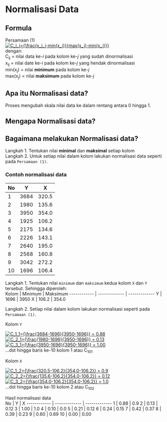 # Normalisasi Data

## Formula
Persamaan (1) <br>
<a href="https://www.codecogs.com/eqnedit.php?latex=C_i_j={\frac{x_i_j-min(f_j)}{max(x_j)-min(x_j)}}" target="_blank"><img src="https://latex.codecogs.com/svg.latex?C_i_j={\frac{x_i_j-min(x_j)}{max(x_j)-min(x_j)}}" title="C_i_j={\frac{x_i_j-min(x_j)}{max(x_j)-min(x_j)}}" /></a> <br>
dengan:<br>
C<sub>ij</sub> = nilai data ke-_i_ pada kolom ke-_j_ yang sudah dinormalisasi<br>
x<sub>ij</sub> = nilai date ke-_i_ pada kolom ke-_j_ yang hendak dinormalisasi<br>
min(x<sub>j</sub>) = nilai **minimum** pada kolom ke-_j_<br>
max(x<sub>j</sub>) = nilai **maksimum** pada kolom ke-_j_<br>
## Apa itu Normalisasi data?
Proses mengubah skala nilai data ke dalam rentang antara 0 hingga 1.
## Mengapa Normalisasi data?
## Bagaimana melakukan Normalisasi data?
Langkah 1. Tentukan nilai **minimal** dan **maksimal** setiap kolom <br>
Langkah 2. Untuk setiap nilai dalam kolom lakukan normalisasi data seperti pada `Persamaan (1)`.

### Contoh normalisasi data
No | Y | X 
------------ | ------------- | -------------
1 |  3684 | 320.5
2 |  1980 | 135.6
3 |  3950 | 354.0
4 |  1925 | 106.2
5 |  2175 | 134.6
6 |  2226 | 143.1
7 |  2640 | 195.0
8 |  2568 | 160.8
9 |  3042 | 272.2
10 |  1696 | 106.4

Langkah 1. Tentukan nilai `minimum` dan `maksimum` kedua kolom `X` dan `Y` tersebut. Sehingga diperoleh:<br>
Kolom | Minimum | Maksimum 
------------ | ------------- | -------------
Y |  1696 | 3950
X |  106.2 | 354.0

Langkah 2. Setiap nilai dalam kolom lakukan normalisasi seperti pada `Persamaan (1)`.<p>
Kolom `Y`<p>
<a href="https://www.codecogs.com/eqnedit.php?latex=C_1_1={\frac{3684-1696}{3950-1696}}&space;=&space;0.88" target="_blank"><img src="https://latex.codecogs.com/svg.latex?C_1_1={\frac{3684-1696}{3950-1696}}&space;=&space;0.88" title="C_1_1={\frac{3684-1696}{3950-1696}} = 0.88" /></a> <br>
<a href="https://www.codecogs.com/eqnedit.php?latex=C_2_1={\frac{1980-1696}{3950-1696}}&space;=&space;0.13" target="_blank"><img src="https://latex.codecogs.com/svg.latex?C_2_1={\frac{1980-1696}{3950-1696}}&space;=&space;0.13" title="C_2_1={\frac{1980-1696}{3950-1696}} = 0.13" /></a> <br>
<a href="https://www.codecogs.com/eqnedit.php?latex=C_3_1={\frac{3950-1696}{3950-1696}}&space;=&space;1.00" target="_blank"><img src="https://latex.codecogs.com/svg.latex?C_3_1={\frac{3950-1696}{3950-1696}}&space;=&space;1.00" title="C_3_1={\frac{3950-1696}{3950-1696}} = 1.00" /></a> <br>
  ...dst hingga baris ke-10 kolom 1 atau C<sub>101</sub><p>
 
 Kolom `X`<p>
 <a href="https://www.codecogs.com/eqnedit.php?latex=C_1_2={\frac{320.5-106.2}{354.0-106.2}}&space;=&space;0.9" target="_blank"><img src="https://latex.codecogs.com/svg.latex?C_1_2={\frac{320.5-106.2}{354.0-106.2}}&space;=&space;0.9" title="C_1_2={\frac{320.5-106.2}{354.0-106.2}} = 0.9" /></a> <br>
 <a href="https://www.codecogs.com/eqnedit.php?latex=C_2_2={\frac{135.6-106.2}{354.0-106.2}}&space;=&space;0.12" target="_blank"><img src="https://latex.codecogs.com/svg.latex?C_2_2={\frac{135.6-106.2}{354.0-106.2}}&space;=&space;0.12" title="C_2_2={\frac{135.6-106.2}{354.0-106.2}} = 0.12" /></a> <br>
 <a href="https://www.codecogs.com/eqnedit.php?latex=C_3_2={\frac{354.0-106.2}{354.0-106.2}}&space;=&space;1.0" target="_blank"><img src="https://latex.codecogs.com/svg.latex?C_3_2={\frac{354.0-106.2}{354.0-106.2}}&space;=&space;1.0" title="C_3_2={\frac{354.0-106.2}{354.0-106.2}} = 1.0" /></a> <br>
   ...dst hingga baris ke-10 kolom 2 atau C<sub>102</sub><p>
 
Hasil normalisasi data <br>
No | Y | X 
------------ | ------------- | -------------
1 |  0.88 | 0.9
2 |  0.13 | 0.12
3 |  1.00 | 1.0
4 |  0.10 | 0.0
5 |  0.21 | 0.12
6 |  0.24 | 0.15
7 |  0.42 | 0.37
8 |  0.39 | 0.23
9 |  0.60 | 0.69
10 |  0.00 | 0.00
